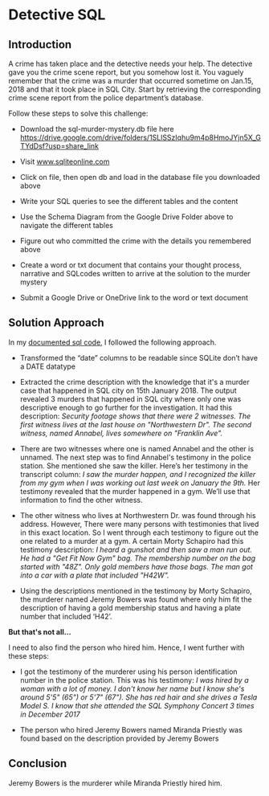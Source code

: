 # Detective SQL

## Introduction

A crime has taken place and the detective needs your help. The detective gave you the crime scene report, but you somehow lost it. You vaguely remember that the crime was a murder that occurred sometime on Jan.15, 2018 and that it took place in SQL City. Start by retrieving the corresponding crime scene report from the police department’s database.

Follow these steps to solve this challenge:

- Download the sql-murder-mystery.db file here https://drive.google.com/drive/folders/1SLlSSzIqhu9m4p8HmoJYjn5X_GTYdDsf?usp=share_link

- Visit www.sqliteonline.com

- Click on file, then open db and load in the database file you downloaded above

- Write your SQL queries to see the different tables and the content

- Use the Schema Diagram from the Google Drive Folder above to navigate the different tables

- Figure out who committed the crime with the details you remembered above

- Create a word or txt document that contains your thought process, narrative and SQLcodes written to arrive at the solution to the murder mystery

- Submit a Google Drive or OneDrive link to the word or text document

## Solution Approach

In my [documented sql code](https://github.com/Nancy9ice/Data-Analytics-Super-League-1/blob/main/Detective-SQL/sql-murder-mystery-sql-code.sql), I followed the following approach. 

- Transformed the “date” columns to be readable since SQLite don’t have a DATE datatype

- Extracted the crime description with the knowledge that it's a murder case that happened in SQL city on 15th January 2018. The output revealed 3 murders that happened in SQL city where only one was descriptive enough to go further for the investigation. It had this description: *Security footage shows that there were 2 witnesses. The first witness lives at the last house on "Northwestern Dr". The second witness, named Annabel, lives somewhere on "Franklin Ave".*

- There are two witnesses where one is named Annabel and the other is unnamed. The next step was to find Annabel's testimony in the police station. She mentioned she saw the killer. Here’s her testimony in the transcript column: *I saw the murder happen, and I recognized the killer from my gym when I was working out last week on January the 9th.* Her testimony revealed that the murder happened in a gym. We’ll use that information to find the other witness. 

- The other witness who lives at Northwestern Dr. was found through his address. However, There were many persons with testimonies that lived in this exact location. So I went through each testimony to figure out the one related to a murder at a gym. A certain Morty Schapiro had this testimony description: *I heard a gunshot and then saw a man run out. He had a "Get Fit Now Gym" bag. The membership number on the bag started with "48Z". Only gold members have those bags. The man got into a car with a plate that included "H42W".*

- Using the descriptions mentioned in the testimony by Morty Schapiro, the murderer named Jeremy Bowers was found where only him fit the description of having a gold membership status and having a plate number that included ‘H42’.

**But that's not all...**

I need to also find the person who hired him. Hence, I went further with these steps: 

- I got the testimony of the murderer using his person identification number in the police station. This was his testimony: *I was hired by a woman with a lot of money. I don't know her name but I know she's around 5'5" (65") or 5'7" (67"). She has red hair and she drives a Tesla Model S. I know that she attended the SQL Symphony Concert 3 times in December 2017*

- The person who hired Jeremy Bowers named Miranda Priestly was found based on the description provided by Jeremy Bowers

## Conclusion
Jeremy Bowers is the murderer while Miranda Priestly hired him. 





